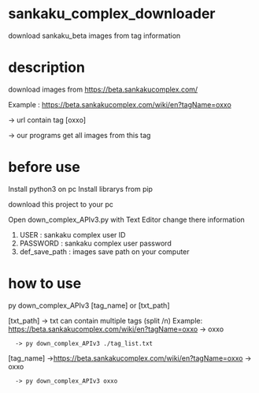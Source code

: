 # sankaku_complex_downloader
download sankaku_beta images from tag information


# description
download images from https://beta.sankakucomplex.com/

Example : https://beta.sankakucomplex.com/wiki/en?tagName=oxxo

  -> url contain tag [oxxo]
  
  -> our programs get all images from this tag


# before use
  
  Install python3 on pc
  Install librarys from pip
  
  download this project to your pc
  
  Open down_complex_APIv3.py with Text Editor
  change there information
  1. USER             : sankaku complex user ID
  2. PASSWORD         : sankaku complex user password
  3. def_save_path    : images save path on your computer
  
  
# how to use
 
  py down_complex_APIv3 [tag_name] or [txt_path]
  
  [txt_path]
      -> txt can contain multiple tags (split /n)
      Example: https://beta.sankakucomplex.com/wiki/en?tagName=oxxo
                -> oxxo
      
      -> py down_complex_APIv3 ./tag_list.txt         
       
      
  [tag_name]
      ->https://beta.sankakucomplex.com/wiki/en?tagName=oxxo
                -> oxxo
           
      -> py down_complex_APIv3 oxxo
